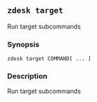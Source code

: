 ## `zdesk target`

Run target subcommands

### Synopsis

    zdesk target COMMAND[ ... ]

### Description

Run target subcommands

